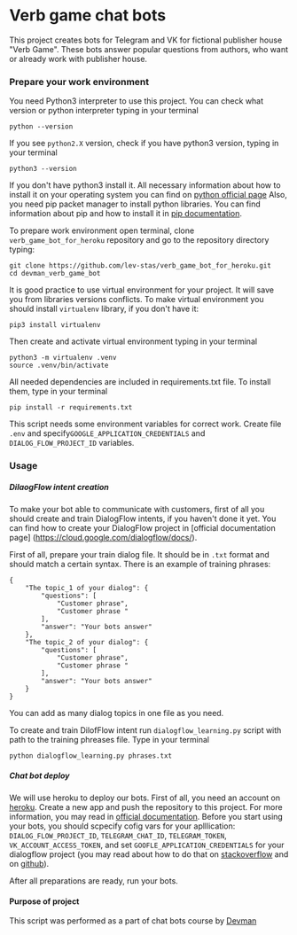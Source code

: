 # Verb game chat bots
This project creates bots for Telegram and VK for fictional publisher house "Verb Game". These bots answer popular questions from authors, who want or already work with publisher house.
### Prepare your work environment
You need Python3 interpreter to use this project. You can check what version or python interpreter typing in your terminal
```
python --version
```
If you see `python2.X` version, check if you have python3 version, typing in your terminal
```
python3 --version
```
If you don't have python3 install it. All necessary information about how to install it on your operating system you can find on [python official page](https://www.python.org)
Also, you need pip packet manager to install python libraries. You can find information about pip and how to install it in [pip documentation](https://pip.pypa.io/en/stable/installing/). 

To prepare work environment open terminal, clone `verb_game_bot_for_heroku` repository and go to the repository directory typing:
```
git clone https://github.com/lev-stas/verb_game_bot_for_heroku.git
cd devman_verb_game_bot
```
It is good practice to use virtual environment for your project. It will save you from libraries versions conflicts. To make virtual environment you should install `virtualenv` library, if you don't have it:
```
pip3 install virtualenv
```
Then create and activate virtual environment typing in your terminal
```
python3 -m virtualenv .venv
source .venv/bin/activate
```
All needed dependencies are included in requirements.txt file. To install them, type in your terminal 
```
pip install -r requirements.txt
```
This script needs some environment variables for correct work. Create file `.env` and specify`GOOGLE_APPLICATION_CREDENTIALS` and `DIALOG_FLOW_PROJECT_ID` variables.
### Usage
##### DilaogFlow intent creation
To make your bot able to communicate with customers, first of all you should create and train DialogFlow intents, if you haven't done it yet. You can find how to create your DialogFlow project in [official documentation page] (https://cloud.google.com/dialogflow/docs/).

First of all, prepare your train dialog file. It should be in `.txt` format and should match a certain syntax. There is an example of training phrases:
```
{
    "The topic_1 of your dialog": {
        "questions": [
            "Customer phrase",
            "Customer phrase "
        ],
        "answer": "Your bots answer"
    },
    "The topic_2 of your dialog": {
        "questions": [
            "Customer phrase",
            "Customer phrase "
        ],
        "answer": "Your bots answer"
    }
}
```
You can add as many dialog topics in one file as you need.

To create and train DilofFlow intent run `dialogflow_learning.py` script with path to the training phreases file. Type in your terminal
```
python dialogflow_learning.py phrases.txt
```
##### Chat bot deploy
We will use heroku to deploy our bots. First of all, you need an account on [heroku](https://www.heroku.com/). Create a new app and push the repository to this project. For more information, you may read in [official documentation](https://devcenter.heroku.com/). Before you start using your bots, you should scpecify cofig vars for your aplllication: `DIALOG_FLOW_PROJECT_ID`, `TELEGRAM_CHAT_ID`, `TELEGRAM_TOKEN`, `VK_ACCOUNT_ACCESS_TOKEN`, and set `GOOFLE_APPLICATION_CREDENTIALS` for your dialogflow project (you may read about how to do that on [stackoverflow](https://stackoverflow.com/questions/47446480/how-to-use-google-api-credentials-json-on-heroku) and on [github](https://github.com/gerywahyunugraha/heroku-google-application-credentials-buildpack)). 

After all preparations are ready, run your bots.

#### Purpose of project
This script was performed as a part of chat bots course by [Devman](https://dvmn.org/modules) 